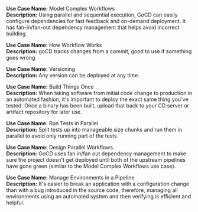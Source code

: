 **Use Case Name:** Model Complex Workflows      
**Description:** Using parallel and sequential execution, GoCD can easily configure dependencies for fast feedback and on-demand deployment. It has fan-in/fan-out dependency management that helps avoid incorrect building.

**Use Case Name:** How Workflow Works  
**Description:** goCD tracks changes from a commit, good to use if something goes wrong

**Use Case Name:** Versioning  
**Description:** Any version can be deployed at any time.

**Use Case Name:**  Build Things Once  
**Description:**  When taking software from initial code change to production in an automated fashion, it's important to deploy the exact same thing you've tested. Once a binary has been built, upload that back to your CD server or artifact repository for later use.

**Use Case Name:** Run Tests in Parallel  
**Description:** Split tests up into manageable size chunks and run them in parallel to avoid only running part of the tests.

**Use Case Name:** Design Parallel Workflows  
**Description:**  GoCD uses fan in/fan out dependency management to make sure the project doesn't get deployed until both of the upstream pipelines have gone green (similar to the Model Complex Workflows use case).

**Use Case Name:** Manage Environments in a Pipeline   
**Description:**  It's easier to break an application with a configuration change than with a bug introduced in the source code, therefore, managing all environments using an automated system and then verifying is efficient and helpful.
